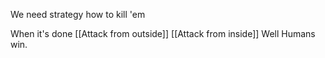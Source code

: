 We need strategy how to kill 'em

When it's done
	[[Attack from outside]]
	[[Attack from inside]]
	Well Humans win.